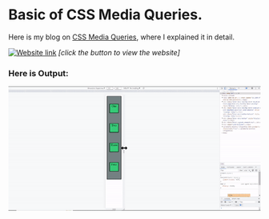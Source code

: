 # Basic of CSS Media Queries. 


Here is my blog on [CSS Media Queries](https://ansariyasirarfat.hashnode.dev/basic-of-css-media-queries), where I explained it in detail.



[![Website link](https://img.shields.io/badge/Website-Link-green)](https://css-media-query-ansariyasir.netlify.app/)  *[click the button to view the website]* 

### Here is Output:
    
![output](./output.gif)